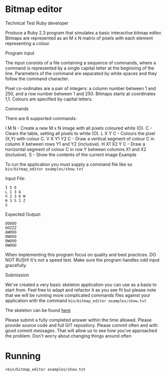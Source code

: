 # Bitmap editor

Technical Test Ruby developer

Produce a Ruby 2.3 program that simulates a basic interactive bitmap editor. Bitmaps are represented as an M x N matrix of pixels with each element representing a colour.

Program input

The input consists of a file containing a sequence of commands, where a command is represented by a single capital letter at the beginning of the line. Parameters of the command are separated by white spaces and they follow the command character.

Pixel co-ordinates are a pair of integers: a column number between 1 and 250, and a row number between 1 and 250. Bitmaps starts at coordinates 1,1. Colours are specified by capital letters.

Commands

There are 6 supported commands:

I M N - Create a new M x N image with all pixels coloured white (O).
C - Clears the table, setting all pixels to white (O).
L X Y C - Colours the pixel (X,Y) with colour C.
V X Y1 Y2 C - Draw a vertical segment of colour C in column X between rows Y1 and Y2 (inclusive).
H X1 X2 Y C - Draw a horizontal segment of colour C in row Y between columns X1 and X2 (inclusive).
S - Show the contents of the current image
Example

To run the application you must supply a command file like so `bin/bitmap_editor examples/show.txt`

Input File:
```
I 5 6
L 1 3 A
V 2 3 6 W
H 3 5 2 Z
S
```
Expected Output:
```
OOOOO
OOZZZ
AWOOO
OWOOO
OWOOO
OWOOO
```

When implementing this program focus on quality and best practices. DO NOT RUSH! It's not a speed test. Make sure the program handles odd input gracefully.

Submission

We've created a very basic skeleton application you can use as a basis to start from. Feel free to adapt and refactor it as you see fit but please note that we will be running more complicated commands files against your application with the command `bin/bitmap_editor examples/show.txt`

The skeleton can be found [here](https://github.com/carwow/bitmap_editor)

Please submit a fully completed answer within the time allowed. Please provide source code and full GIT repository. Please commit often and with good commit messages. That will allow us to see how you've approached the problem. Don't worry about changing things around often

# Running

`>bin/bitmap_editor examples/show.txt`
